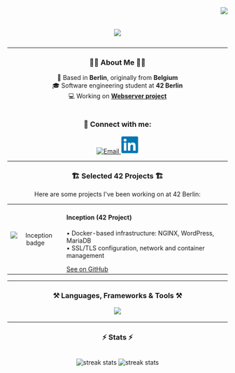 <!-- Badge visiteur en violet -->
<img align="right" src="https://visitor-badge.laobi.icu/badge?page_id=elecarlier.elecarlier&left_color=%236a0dad&right_color=%236a0dad" />

<h1 align="center">
  <img src="https://readme-typing-svg.herokuapp.com?font=Ubunutu+Mono&weight=1200&size=35&duration=4000&pause=500&color=6A0DAD&center=true&vCenter=true&width=700&height=70&lines=Hi+Welt!+I'm+Eléonore!" />
</h1>

<hr/>

<!-- Intro section -->
<h3 align="center">👩‍💻 About Me 👩‍💻</h3>

<p align="center">
  📍 Based in <strong>Berlin</strong>, originally from <strong>Belgium</strong><br>
  🎓 Software engineering student at <strong>42 Berlin</strong><br>
  💻 Working on <a href="https://github.com/42OK42/webserv" target="_blank"><strong>Webserver project</strong></a>
  <br><br>
</p>

<!-- Contact and Social Media -->
<h3 align="center">🔗 Connect with me:</h3>
<p align="center">
  <a href="mailto:eleonorecarlier@hotmail.be">
    <img src="https://github.com/user-attachments/assets/be9233f3-4566-458b-8135-ddf3079cde8e" height="40" alt="Email" />
  </a>
  <a href="https://linkedin.com/in/%c3%a9l%c3%a9onore-carlier-53b90b308/" target="_blank">
    <img src="https://raw.githubusercontent.com/devicons/devicon/master/icons/linkedin/linkedin-original.svg" height="40" />
  </a>
</p>

<hr/>

<!-- Projets -->
<h3 align="center">🏗 Selected 42 Projects 🏗</h3>
<p align="center">Here are some projects I've been working on at 42 Berlin:</p>

<table align="center">
  <tr>
    <td style="text-align: center;"><img src="https://github.com/user-attachments/assets/14187509-941c-469e-a83b-b3a73c2cf3f0" width="150" alt="Inception badge"/></td>
    <td>
      <h4>Inception (42 Project)</h4>
      <p>
        • Docker-based infrastructure: NGINX, WordPress, MariaDB<br>
        • SSL/TLS configuration, network and container management
      </p>
      <a href="https://github.com/Roibos22/Inception">See on GitHub</a>
    </td>
    <!-- Autres projets -->
  </tr>
</table>

<hr/>

<!-- Technologies -->
<h3 align="center">⚒️ Languages, Frameworks & Tools ⚒️</h3>
<div align="center">
    <img src="https://skillicons.dev/icons?i=c,cpp,swift,python,javascript,html,css&theme=light&color=6A0DAD" /> 
</div>

<hr/>

<!-- Stats -->
<h3 align="center">⚡ Stats ⚡</h3>
<br>
<div align=center>
  <img width=500 src="https://streak-stats.demolab.com?user=elecarlier&theme=dracula&border_radius=10&size_weight=0.5&count_weight=0.5&hide_border=true&background=6A0DAD" alt="streak stats"/>
  <img width=310 src="https://github-readme-stats-mocha-tau.vercel.app/api/top-langs/?username=elecarlier&langs_count=8&layout=compact&theme=dracula&border_radius=10&background=6A0DAD" alt="streak stats"/>
<br/>
</div>
